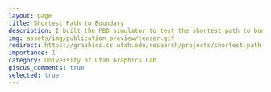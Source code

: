 ```yaml
---
layout: page
title: Shortest Path to Boundary
description: I built the PBD simulator to test the shortest path to boundary method for solving collisions
img: assets/img/publication_preview/teaser.gif
redirect: https://graphics.cs.utah.edu/research/projects/shortest-path-to-boundary/
importance: 1
category: University of Utah Graphics Lab
giscus_comments: true
selected: true
---
```

